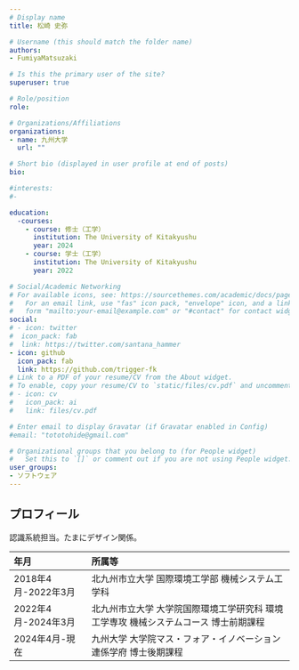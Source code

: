 ```yaml
---
# Display name
title: 松崎 史弥

# Username (this should match the folder name)
authors:
- FumiyaMatsuzaki

# Is this the primary user of the site?
superuser: true

# Role/position
role: 

# Organizations/Affiliations
organizations:
- name: 九州大学
  url: ""

# Short bio (displayed in user profile at end of posts)
bio: 

#interests:
#- 

education:
  -courses:
    - course: 修士（工学）
      institution: The University of Kitakyushu
      year: 2024
    - course: 学士（工学）
      institution: The University of Kitakyushu
      year: 2022

# Social/Academic Networking
# For available icons, see: https://sourcethemes.com/academic/docs/page-builder/#icons
#   For an email link, use "fas" icon pack, "envelope" icon, and a link in the
#   form "mailto:your-email@example.com" or "#contact" for contact widget.
social:
# - icon: twitter
#  icon_pack: fab
#  link: https://twitter.com/santana_hammer
- icon: github
  icon_pack: fab
  link: https://github.com/trigger-fk
# Link to a PDF of your resume/CV from the About widget.
# To enable, copy your resume/CV to `static/files/cv.pdf` and uncomment the lines below.
# - icon: cv
#   icon_pack: ai
#   link: files/cv.pdf

# Enter email to display Gravatar (if Gravatar enabled in Config)
#email: "tototohide@gmail.com"

# Organizational groups that you belong to (for People widget)
#   Set this to `[]` or comment out if you are not using People widget.
user_groups:
- ソフトウェア
---
```


## プロフィール
認識系統担当。たまにデザイン関係。

| 年月 | 所属等 |
|:-|:-|
| 2018年4月-2022年3月 | 北九州市立大学 国際環境工学部 機械システム工学科 |
| 2022年4月-2024年3月 | 北九州市立大学 大学院国際環境工学研究科 環境工学専攻 機械システムコース 博士前期課程 |
| 2024年4月-現在 | 九州大学 大学院マス・フォア・イノベーション連係学府 博士後期課程 |